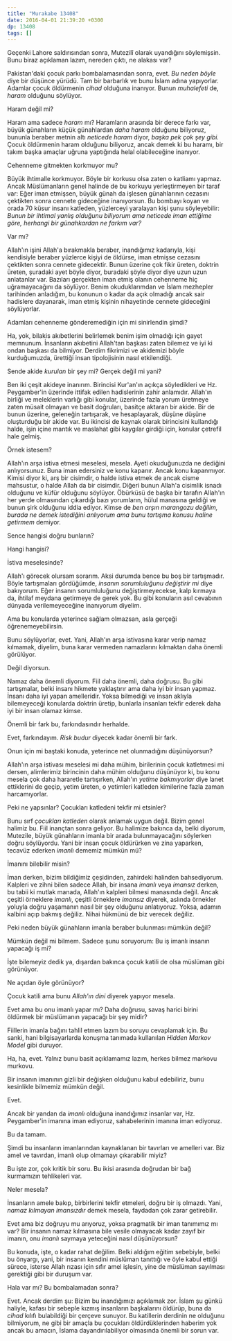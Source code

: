 ```yaml
---
title: "Murakabe 13408"
date: 2016-04-01 21:39:20 +0300
dp: 13408
tags: []
---
```


Geçenki Lahore saldırısından sonra, Mutezilî olarak uyandığını söylemişsin. Bunu
biraz açıklaman lazım, nereden çıktı, ne alakası var?

Pakistan'daki çocuk parkı bombalamasından sonra, evet. *Bu neden böyle* diye bir
düşünce yürüdü. Tam bir barbarlık ve bunu İslam adına yapıyorlar. Adamlar çocuk
öldürmenin *cihad* olduğuna inanıyor. Bunun *muhalefeti* de, *haram* olduğunu
söylüyor.

Haram değil mi?

Haram ama sadece *haram* mı? Haramların arasında bir derece farkı var, büyük
günahların küçük günahlardan *daha haram* olduğunu biliyoruz, bununla beraber
metnin altı *neticede haram* diyor, *başka pek çok şey gibi.* Çocuk öldürmenin
haram olduğunu biliyoruz, ancak demek ki bu haramı, bir takım başka amaçlar
uğruna yaptığında helal olabileceğine inanıyor.

Cehenneme gitmekten korkmuyor mu?

Büyük ihtimalle korkmuyor. Böyle bir korkusu olsa zaten o katliamı yapmaz. Ancak
Müslümanların genel halinde de bu korkuyu yerleştirmeyen bir taraf var: Eğer
iman etmişsen, büyük günah da işlesen günahlarının cezasını çektikten sonra
cennete gideceğine inanıyorsun. Bu bombayı koyan ve orada 70 küsur insanı
katleden, yüzlerceyi yaralayan kişi şunu söyleyebilir: *Bunun bir ihtimal yanlış
olduğunu biliyorum ama neticede iman ettiğime göre, herhangi bir günahkardan ne
farkım var?*

Var mı?

Allah'ın işini Allah'a bırakmakla beraber, inandığımız kadarıyla, kişi
kendisiyle beraber yüzlerce kişiyi de öldürse, iman etmişse cezasını çektikten
sonra cennete gidecektir. Bunun üzerine çok fikir üreten, doktrin üreten,
şuradaki ayet böyle diyor, buradaki şöyle diyor diye uzun uzun anlatanlar
var. Bazıları gerçekten iman etmiş olanın cehenneme hiç uğramayacağını da
söylüyor. Benim okuduklarımdan ve İslam mezhepler tarihinden anladığım, bu
konunun o kadar da açık olmadığı ancak sair hadislere dayanarak, iman etmiş
kişinin nihayetinde cennete gideceğini söylüyorlar.

Adamları cehenneme gönderemediğin için mi sinirlendin şimdi?

Ha, yok, bilakis akıbetlerini belirlemek benim işim olmadığı için gayet
memnunum. İnsanların akıbetini Allah'tan başkası zaten bilemez ve iyi ki ondan
başkası da bilmiyor. Derdim fikrimizi ve akidemizi böyle kurduğumuzda, ürettiği
insan tipolojisinin nasıl etkilendiği.

Sende akide *kurulan* bir şey mi? Gerçek değil mi yani?

Ben iki çeşit akideye inanırım. Birincisi Kur'an'ın açıkça söyledikleri ve
Hz. Peygamber'in üzerinde ittifak edilen hadislerinin zahir anlamıdır. Allah'ın
birliği ve meleklerin varlığı gibi konular, üzerinde fazla yorum üretmeye zaten
müsait olmayan ve basit doğruları, basitçe aktaran bir akide. Bir de bunun
üzerine, geleneğin tartışarak, ve hesaplayarak, düşüne düşüne oluşturduğu bir
akide var. Bu ikincisi de kaynak olarak birincisini kullandığı halde, işin içine
mantık ve maslahat gibi kaygılar girdiği için, konular çetrefil hale gelmiş.

Örnek istesem?

Allah'ın arşa istiva etmesi meselesi, mesela. Ayeti okuduğunuzda ne dediğini
anlıyorsunuz. Buna iman edersiniz ve konu kapanır. Ancak konu kapanmıyor. Kimisi
diyor ki, arş bir cisimdir, o halde istiva etmek de ancak cisme mahsustur, o
halde Allah da bir cisimdir. Diğeri bunun Allah'a cisimlik isnadı olduğunu ve
küfür olduğunu söylüyor. Öbürküsü de başka bir tarafın Allah'ın her yerde
olmasından çıkardığı bazı yorumların, hülul manasına geldiği ve bunun şirk
olduğunu iddia ediyor. Kimse de *ben arşın marangozu değilim, burada ne demek
istediğini anlıyorum ama bunu tartışma konusu haline getirmem* demiyor.

Sence hangisi doğru bunların?

Hangi hangisi?

İstiva meselesinde?

Allah'ı görecek olursam sorarım. Aksi durumda bence bu boş bir
tartışmadır. Böyle tartışmaları gördüğümde, *insanın sorumluluğunu değiştirir
mi* diye bakıyorum. Eğer insanın sorumluluğunu değiştirmeyecekse, kalp kırmaya
da, ihtilaf meydana getirmeye de gerek yok. Bu gibi konuların asıl cevabının
dünyada verilemeyeceğine inanıyorum diyelim.

Ama bu konularda yeterince sağlam olmazsan, asla gerçeği öğrenemeyebilirsin.

Bunu söylüyorlar, evet. Yani, Allah'ın arşa istivasına karar verip namaz
kılmamak, diyelim, buna karar vermeden namazlarını kılmaktan daha önemli
görülüyor.

Değil diyorsun.

Namaz daha önemli diyorum. Fiil daha önemli, daha doğrusu. Bu gibi tartışmalar,
belki insanı hikmete yaklaştırır ama daha iyi bir insan yapmaz. İnsanı daha iyi
yapan amelleridir. Yoksa bilmediği ve insan aklıyla bilemeyeceği konularda
doktrin üretip, bunlarla insanları tekfir ederek daha iyi bir insan olamaz
kimse.

Önemli bir fark bu, farkındasındır herhalde. 

Evet, farkındayım. *Risk budur* diyecek kadar önemli bir fark.

Onun için mi baştaki konuda, yeterince net olunmadığını düşünüyorsun?

Allah'ın arşa istivası meselesi mi daha mühim, birilerinin çocuk katletmesi mi
dersen, alimlerimiz birincinin daha mühim olduğunu düşünüyor ki, bu konu mesela
çok daha hararetle tartışırken, Allah'ın *yetime bakmıyorlar* diye lanet
ettiklerini de geçip, yetim üreten, o yetimleri katleden kimilerine fazla zaman
harcamıyorlar.

Peki ne yapsınlar? Çocukları katledeni  tekfir mi etsinler?

Bunu sırf *çocukları katleden* olarak anlamak uygun değil. Bizim genel halimiz
bu. Fiil inançtan sonra geliyor. Bu halimize bakınca da, belki diyorum,
Mutezile, büyük günahların imanla bir arada bulunmayacağını söylerken doğru
söylüyordu. Yani bir insan çocuk öldürürken ve zina yaparken, tecavüz ederken
*imanlı* dememiz mümkün mü?

İmanını bilebilir misin?

İman derken, bizim bildiğimiz çeşidinden, zahirdeki halinden
bahsediyorum. Kalpleri ve zihni bilen sadece Allah, bir insana *imanlı* veya
*imansız* derken, bu tabii ki mutlak manada, Allah'ın kalpleri bilmesi manasında
değil. Ancak çeşitli örneklere *imanlı*, çeşitli örneklere *imansız* diyerek,
aslında örnekler yoluyla doğru yaşamanın nasıl bir şey olduğunu
anlatıyoruz. Yoksa, adamın kalbini açıp bakmış değiliz. Nihai hükmünü de biz
verecek değiliz.

Peki neden büyük günahların imanla beraber bulunması mümkün değil?

Mümkün değil mi bilmem. Sadece şunu soruyorum: Bu iş imanlı insanın yapacağı iş mi?

İşte bilemeyiz dedik ya, dışardan bakınca çocuk katili de olsa müslüman gibi görünüyor. 

Ne açıdan öyle görünüyor?

Çocuk katili ama bunu *Allah'ın dini* diyerek yapıyor mesela.

Evet ama bu onu imanlı yapar mı? Daha doğrusu, savaş harici birini öldürmek bir
müslümanın yapacağı bir şey midir?

Fiillerin imanla bağını tahlil etmen lazım bu soruyu cevaplamak için. Bu sanki,
hani bilgisayarlarda konuşma tanımada kullanılan *Hidden Markov Model* gibi
duruyor.

Ha, ha, evet. Yalnız bunu basit açıklamamız lazım, herkes bilmez markovu
murkovu.

Bir insanın imanının gizli bir değişken olduğunu kabul edebiliriz, bunu
kesinlikle bilmemiz mümkün değil.

Evet. 

Ancak bir yandan da *imanlı* olduğuna inandığımız insanlar var, Hz. Peygamber'in
imanına iman ediyoruz, sahabelerinin imanına iman ediyoruz.

Bu da tamam.

Şimdi bu insanların imanlarından kaynaklanan bir tavırları ve amelleri var. Biz
amel ve tavırdan, imanlı olup olmamayı çıkarabilir miyiz?

Bu işte zor, çok kritik bir soru. Bu ikisi arasında doğrudan bir bağ kurmamızın
tehlikeleri var.

Neler mesela?

İnsanların amele bakıp, birbirlerini tekfir etmeleri, doğru bir iş
olmazdı. Yani, *namaz kılmayan imansızdır* demek mesela, faydadan çok zarar
getirebilir.

Evet ama biz doğruyu mu arıyoruz, yoksa pragmatik bir iman tanımımız mı var? Bir
insanın namaz kılmasına bile vesile olmayacak kadar zayıf bir imanın, onu
*imanlı* saymaya yeteceğini nasıl düşünüyorsun?

Bu konuda, işte, o kadar rahat değilim. Belki aldığım eğitim sebebiyle, belki bu
önyargı, yani, bir insanın kendini müslüman tanıttığı ve öyle kabul ettiği
sürece, isterse Allah rızası için sıfır amel işlesin, yine de müslüman sayılması
gerektiği gibi bir duruşum var.

Hala var mı? Bu bombalamadan sonra?

Evet. Ancak derdim şu: Bizim bu inandığımızı açıklamak zor. İslam şu günkü
haliyle, kafası bir sebeple kızmış insanların başkalarını öldürüp, buna da
*cihad* kılıfı bulabildiği bir çerçeve sunuyor. Bu katillerin derdinin ne
olduğunu bilmiyorum, ne gibi bir amaçla bu çocukları öldürdüklerinden haberim
yok ancak bu amacın, İslama dayandırılabiliyor olmasında önemli bir sorun var.

